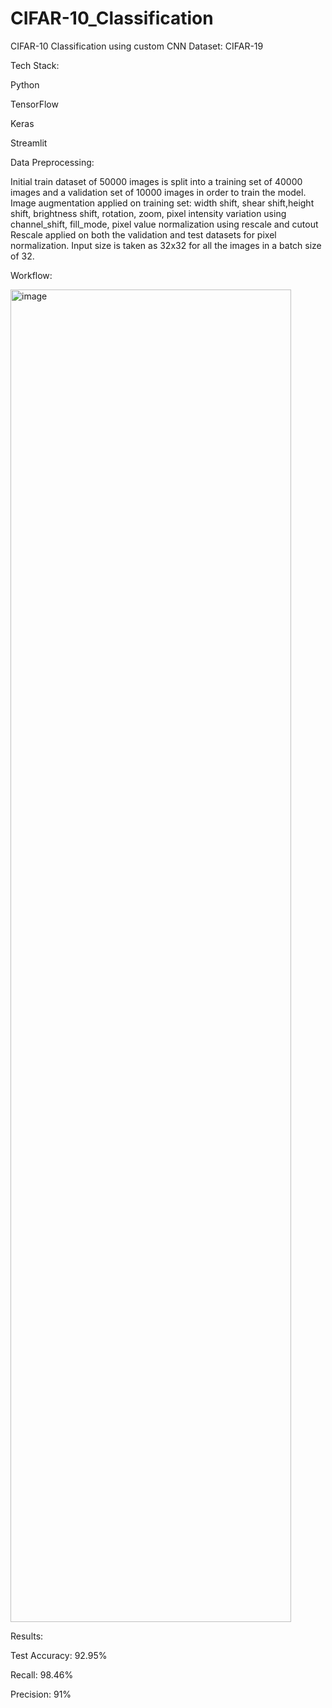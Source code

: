 # CIFAR-10_Classification
CIFAR-10 Classification using custom CNN
Dataset: CIFAR-19

Tech Stack:

Python

TensorFlow

Keras

Streamlit

Data Preprocessing:

Initial train dataset of 50000 images is split into a training set of 40000 images and a validation set of 10000 images in order to train the model.
Image augmentation applied on training set: width shift, shear shift,height shift, brightness shift, rotation, zoom, pixel intensity variation using channel_shift, fill_mode, pixel value normalization using rescale and cutout
Rescale applied on both the validation and test datasets for pixel normalization.
Input size is taken as 32x32 for all the images in a batch size of 32.

Workflow:

<img width="449" height="2132" alt="image" src="https://github.com/user-attachments/assets/0cb98a45-361c-404c-9c37-51913cb10dfa" />


Results:

Test Accuracy: 92.95%

Recall: 98.46%

Precision: 91%
